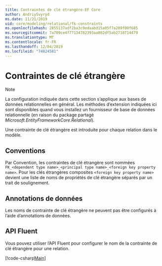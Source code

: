 ```yaml
---
title: Contraintes de clé étrangère-EF Core
author: AndriySvyryd
ms.date: 11/21/2019
uid: core/modeling/relational/fk-constraints
ms.openlocfilehash: 2855137adf2ba3c9edaabd15a05f7a209f00f685
ms.sourcegitcommit: 7a709ce4f77134782393aa802df5ab2718714479
ms.translationtype: MT
ms.contentlocale: fr-FR
ms.lasthandoff: 12/04/2019
ms.locfileid: "74824581"
---
```

# <a name="foreign-key-constraints"></a>Contraintes de clé étrangère

> [!NOTE]  
> La configuration indiquée dans cette section s’applique aux bases de données relationnelles en général. Les méthodes d’extension indiquées ici sont disponibles quand vous installez un fournisseur de base de données relationnelle (en raison du package partagé *Microsoft.EntityFrameworkCore.Relational*).

Une contrainte de clé étrangère est introduite pour chaque relation dans le modèle.

## <a name="conventions"></a>Conventions

Par Convention, les contraintes de clé étrangère sont nommées `FK_<dependent type name>_<principal type name>_<foreign key property name>`. Pour les clés étrangères composites `<foreign key property name>` devient une liste de noms de propriétés de clé étrangère séparés par un trait de soulignement.

## <a name="data-annotations"></a>Annotations de données

Les noms de contrainte de clé étrangère ne peuvent pas être configurés à l’aide d’annotations de données.

## <a name="fluent-api"></a>API Fluent

Vous pouvez utiliser l’API Fluent pour configurer le nom de la contrainte de clé étrangère pour une relation.

[!code-csharp[Main](../../../../samples/core/Modeling/FluentAPI/Relational/RelationshipConstraintName.cs?name=Constraint&highlight=12)]
